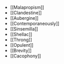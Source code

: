 - [[Malapropism]]
- [[Clandestine]]
- [[Aubergine]]  
- [[Contemporaneously]]  
- [[Sinsemilla]]  
- [[Shellac]]  
- [[Throng]]  
- [[Opulent]]
- [[Brevity]]
- [[Cacophony]]